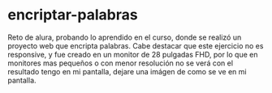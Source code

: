 # encriptar-palabras
Reto de alura, probando lo aprendido en el curso, donde se realizó un proyecto web que encripta palabras.
Cabe destacar que este ejercicio no es responsive, y fue creado en un monitor de 28 pulgadas FHD, por lo que en monitores mas pequeños o con menor resolución no se verá con el resultado tengo en mi pantalla, dejare una imágen de como se ve en mi pantalla.
